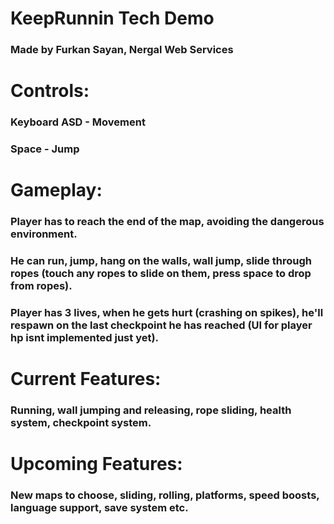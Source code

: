 # KeepRunnin Tech Demo
### Made by Furkan Sayan, Nergal Web Services
# 
# Controls:
### Keyboard ASD - Movement
### Space - Jump
# 
# Gameplay:
### Player has to reach the end of the map, avoiding the dangerous environment.
### He can run, jump, hang on the walls, wall jump, slide through ropes (touch any ropes to slide on them, press space to drop from ropes).
### Player has 3 lives, when he gets hurt (crashing on spikes), he'll respawn on the last checkpoint he has reached (UI for player hp isnt implemented just yet).
# 
# Current Features:
### Running, wall jumping and releasing, rope sliding, health system, checkpoint system.
# 
# Upcoming Features:
### New maps to choose, sliding, rolling, platforms, speed boosts, language support, save system etc.
